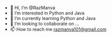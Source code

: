 - 👋 Hi, I’m @RazManva
- 👀 I’m interested in Python and Java
- 🌱 I’m currently learning Python and Java
- 💞️ I’m looking to collaborate on ...
- 📫 How to reach me razmanva101@gmail.com

<!---
RazManva/RazManva is a ✨ special ✨ repository because its `README.md` (this file) appears on your GitHub profile.
You can click the Preview link to take a look at your changes.
--->
